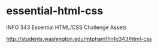 essential-html-css
==================

INFO 343 Essential HTML/CSS Challenge Assets

http://students.washington.edu/mtpham1/info343/html-css
